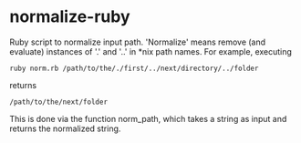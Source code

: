 normalize-ruby
==============

Ruby script to normalize input path. 'Normalize' means remove (and evaluate)
instances of '.' and '..' in *nix path names. For example, executing

```
ruby norm.rb /path/to/the/./first/../next/directory/../folder
```

returns

```
/path/to/the/next/folder
```

This is done via the function norm_path, which takes a string as input and
returns the normalized string.